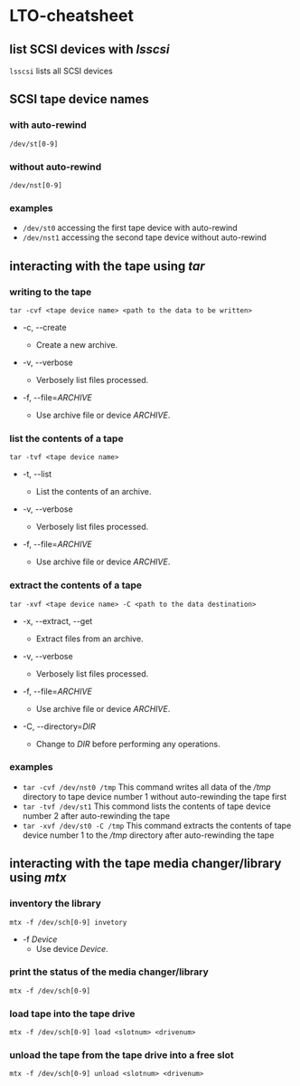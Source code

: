 # LTO-cheatsheet #

## list SCSI devices with _lsscsi_ ##

```lsscsi``` lists all SCSI devices

## SCSI tape device names ##

### with auto-rewind ###

  ```/dev/st[0-9]```
  
### without auto-rewind ###

  ```/dev/nst[0-9]```
  
### examples ###

*  ```/dev/st0``` accessing the first tape device with auto-rewind
*  ```/dev/nst1``` accessing the second tape device without auto-rewind

## interacting with the tape using _tar_ ##

### writing to the tape ###

```tar -cvf <tape device name> <path to the data to be written>```

*  -c, --create
    *  Create a new archive.

*  -v, --verbose
    *  Verbosely list files processed.

* -f, --file=*ARCHIVE*
    *   Use archive file or device _ARCHIVE_.

### list the contents of a tape ###

```tar -tvf <tape device name>```

*  -t, --list
    *  List the contents of an archive.

*  -v, --verbose
    *  Verbosely list files processed.

* -f, --file=*ARCHIVE*
    *   Use archive file or device _ARCHIVE_.

### extract the contents of a tape ###

```tar -xvf <tape device name> -C <path to the data destination>```

*  -x, --extract, --get
    *  Extract files from an archive.

*  -v, --verbose
    *  Verbosely list files processed.

* -f, --file=*ARCHIVE*
    *   Use archive file or device _ARCHIVE_.

*  -C, --directory=*DIR*
    *   Change to _DIR_ before performing any operations.

### examples ###

*   ```tar -cvf /dev/nst0 /tmp```  This command writes all data of the _/tmp_ directory to tape device number 1 without auto-rewinding the tape first
*   ```tar -tvf /dev/st1```  This commond lists the contents of tape device number 2 after auto-rewinding the tape
*   ```tar -xvf /dev/st0 -C /tmp```  This command extracts the contents of tape device number 1 to the _/tmp_ directory after auto-rewinding the tape

## interacting with the tape media changer/library using _mtx_ ##

### inventory the library ###

```mtx -f /dev/sch[0-9] invetory```

* -f _Device_
    *   Use device _Device_.

### print the status of the media changer/library ###

```mtx -f /dev/sch[0-9]```

### load tape into the tape drive ###

```mtx -f /dev/sch[0-9] load <slotnum> <drivenum>```

### unload the tape from the tape drive into a free slot ###

```mtx -f /dev/sch[0-9] unload <slotnum> <drivenum>```

